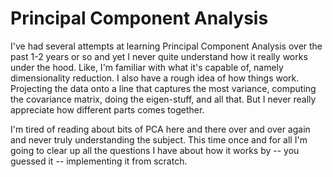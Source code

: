 # Principal Component Analysis
I've had several attempts at learning Principal Component Analysis over the past 1-2 years or so and yet I never quite understand how it really works under the hood.
Like, I'm familiar with what it's capable of, namely dimensionality reduction. I also have a rough idea of how things work. Projecting the data onto a line that captures the most variance, computing the covariance matrix, doing the eigen-stuff, and all that. But I never really appreciate how different parts comes together.

I'm tired of reading about bits of PCA here and there over and over again and never truly understanding the subject. This time once and for all I'm going to clear up all the questions I have about how it works by -- you guessed it -- implementing it from scratch.